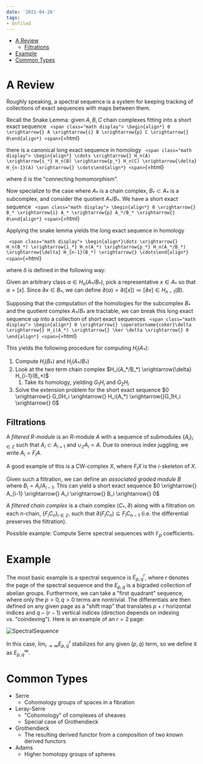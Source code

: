 ```yaml
---
date: '2021-04-26'
tags:
- Unfiled
---
```


-   [A Review](#a-review)
    -   [Filtrations](#filtrations)
-   [Example](#example)
-   [Common Types](#common-types)














A Review
========

Roughly speaking, a spectral sequence is a system for keeping tracking of collections of exact sequences with maps between them.

Recall the Snake Lemma: given $A,B,C$ chain complexes fitting into a short exact sequence `
<span class="math display">
\begin{align*} 0 \xrightarrow{} A \xrightarrow{i} B \xrightarrow{p} C \xrightarrow{} 0\end{align*}
<span>`{=html}

there is a canonical long exact sequence in homology `
<span class="math display">
\begin{align*} \cdots \xrightarrow{} H_n(A) \xrightarrow{i_*} H_n(B) \xrightarrow{p_*} H_n(C) \xrightarrow{\delta} H_{n-1}(A) \xrightarrow{} \cdots\end{align*}
<span>`{=html}

where $\delta$ is the "connecting homomorphism".

Now specialize to the case where $A_*$ is a chain complex, $B_* \subset A_*$ is a subcomplex, and consider the quotient $A_*/B_*$. We have a short exact sequence `
<span class="math display">
\begin{align*} 0 \xrightarrow{} B_* \xrightarrow{i} A_* \xrightarrow{p} A_*/B_* \xrightarrow{} 0\end{align*}
<span>`{=html}

Applying the snake lemma yields the long exact sequence in homology

`
<span class="math display">
\begin{align*}\dots \xrightarrow{} H_n(B_*) \xrightarrow{i_*} H_n(A_*) \xrightarrow{p_*} H_n(A_*/B_*) \xrightarrow{\delta} H_{n-1}(B_*) \xrightarrow{} \cdots\end{align*}
<span>`{=html}

where $\delta$ is defined in the following way:

Given an arbitrary class $\alpha \in H_n(A_*/B_*)$, pick a representative $x \in A_*$ so that $\alpha = [x]$. Since ${\partial}x \in B_*$, we can define ${\partial}(\alpha) = {\partial}([x]) \coloneqq[{\partial}x] \in H_{n-1}(B)$.

Supposing that the computation of the homologies for the subcomplex $B_*$ and the quotient complex $A_*/B_*$ are tractable, we can break this long exact sequence up into a collection of short exact sequences `
<span class="math display">
\begin{align*} 0 \xrightarrow{} \operatorname{coker}\delta \xrightarrow{} H_i(A_*) \xrightarrow{} \ker \delta \xrightarrow{} 0 \end{align*}
<span>`{=html}

This yields the following procedure for computing $H_i(A_*)$:

1.  Compute $H_i(B_*)$ and $H_i(A_*/B_*)$
2.  Look at the two term chain complex $H_i(A_*/B_*) \xrightarrow{\delta} H_{i-1}(B_*)$
    1.  Take its homology, yielding $G_1H_i$ and $G_2H_i$
3.  Solve the extension problem for the short exact sequence $0 \xrightarrow{} G_0H_i \xrightarrow{} H_i(A_*) \xrightarrow{}G_1H_i \xrightarrow{} 0$

Filtrations
-----------

A *filtered $R$-module* is an $R$-module $A$ with a sequence of submodules $\left\{{A_i}\right\}_{i\in {\mathbb{Z}}}$ such that $A_i \subset A_{i+1}$ and $\cup_{\mathbb{Z}}A_i = A$. Due to onerous index juggling, we write $A_i = F_i A$.

A good example of this is a CW-complex $X$, where $F_iX$ is the $i$-skeleton of $X$.

Given such a filtration, we can define an *associated graded module* $B$ where $B_i = A_{i}/ A_{i-1}$. This can yield a short exact sequence $0 \xrightarrow{} A_{i-1} \xrightarrow{} A_i \xrightarrow{} B_i \xrightarrow{} 0$

A *filtered chain complex* is a chain complex $(C_*, {\partial})$ along with a filtration on each $n$-chain, $\left\{{F_iC_n}\right\}_{i\in{\mathbb{Z}}}$, such that ${\partial}(F_i C_n) \subseteq F_iC_{n-1}$ (i.e. the differential preserves the filtration).

Possible example: Compute Serre spectral sequences with ${\mathbb{F}}_p$ coefficients.

Example
=======

The most basic example is a spectral sequence is $E^r_{p,q}$, where $r$ denotes the page of the spectral sequence and the $E_{p,q}$ is a bigraded collection of abelian groups. Furthermore, we can take a "first quadrant" sequence, where only the $p>0, q>0$ terms are nontrivial. The differentials are then defined on any given page as a "shift map" that translates $p+r$ horizontal indices and $q-(r-1)$ vertical indices (direction depends on indexing vs. "coindexing"). Here is an example of an $r=2$ page:

![SpectralSequence](http://mathworld.wolfram.com/images/eps-gif/SpectralSequence_1000.gif)

In this case, $\lim_{r\rightarrow \infty} E^r_{p,q}$ stabilizes for any given $(p,q)$ term, so we define it as $E^\infty_{p,q}$.

Common Types
============

-   Serre
    -   Cohomology groups of spaces in a fibration
-   Leray-Serre
    -   "Cohomology" of complexes of sheaves
    -   Special case of Grothendieck
-   Grothendieck
    -   The resulting derived functor from a composition of two known derived functors
-   Adams
    -   Higher homotopy groups of spheres
